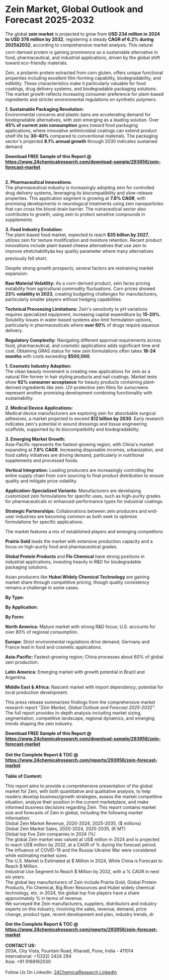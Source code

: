 <h1>Zein Market, Global Outlook and Forecast 2025-2032</h1><p>The global <strong>zein market</strong> is projected to grow from <strong>USD 234 million in 2024 to USD 378 million by 2032</strong>, registering a steady <strong>CAGR of 6.2% during 2025â2032</strong>, according to comprehensive market analysis. This natural corn-derived protein is gaining prominence as a sustainable alternative in food, pharmaceutical, and industrial applications, driven by the global shift toward eco-friendly materials.</p><p>Zein, a prolamin protein extracted from corn gluten, offers unique functional properties including excellent film-forming capability, biodegradability, and edibility. These characteristics make it particularly valuable for food coatings, drug delivery systems, and biodegradable packaging solutions. The market growth reflects increasing consumer preference for plant-based ingredients and stricter environmental regulations on synthetic polymers.</p><p><strong>1. Sustainable Packaging Revolution:</strong><br>
Environmental concerns and plastic bans are accelerating demand for biodegradable alternatives, with zein emerging as a leading solution. Over <strong>45% of current zein consumption</strong> goes toward food packaging applications, where innovative antimicrobial coatings can extend product shelf life by <strong>30-40%</strong> compared to conventional materials. The packaging sector's projected <strong>8.1% annual growth</strong> through 2030 indicates sustained demand.</p><div><b>Download FREE Sample of this Report @ 
            <a href="https://www.24chemicalresearch.com/download-sample/293956/zein-forecast-market">
            https://www.24chemicalresearch.com/download-sample/293956/zein-forecast-market</a></b></div><br><p><strong>2. Pharmaceutical Innovations:</strong><br>
The pharmaceutical industry is increasingly adopting zein for controlled drug delivery systems, leveraging its biocompatibility and slow-release properties. This application segment is growing at <strong>7.8% CAGR</strong>, with promising developments in neurological treatments using zein nanoparticles that can cross the blood-brain barrier. The nutraceutical sector also contributes to growth, using zein to protect sensitive compounds in supplements.</p><p><strong>3. Food Industry Evolution:</strong><br>
The plant-based food market, expected to reach <strong>$35 billion by 2027</strong>, utilizes zein for texture modification and moisture retention. Recent product innovations include plant-based cheese alternatives that use zein to improve stretchabilityâa key quality parameter where many alternatives previously fell short.</p><p>Despite strong growth prospects, several factors are restraining market expansion:</p><p><strong>Raw Material Volatility:</strong> As a corn-derived product, zein faces pricing instability from agricultural commodity fluctuations. Corn prices showed <strong>23% volatility in 2023</strong>, creating budgeting challenges for manufacturers, particularly smaller players without hedging capabilities.</p><p><strong>Technical Processing Limitations:</strong> Zein's sensitivity to pH variations requires specialized equipment, increasing capital expenditure by <strong>15-20%</strong>. Solubility issues in water-based systems also limit formulation options, particularly in pharmaceuticals where <strong>over 60%</strong> of drugs require aqueous delivery.</p><p><strong>Regulatory Complexity:</strong> Navigating different approval requirements across food, pharmaceutical, and cosmetic applications adds significant time and cost. Obtaining GRAS status for new zein formulations often takes <strong>18-24 months</strong> with costs exceeding <strong>$500,000</strong>.</p><p><strong>1. Cosmetic Industry Adoption:</strong><br>
The clean beauty movement is creating new applications for zein as a natural film former in hair styling products and nail coatings. Market tests show <strong>92% consumer acceptance</strong> for beauty products containing plant-derived ingredients like zein. UV-protective zein films for sunscreens represent another promising development combining functionality with sustainability.</p><p><strong>2. Medical Device Applications:</strong><br>
Medical device manufacturers are exploring zein for absorbable surgical adhesives, a market projected to exceed <strong>$12 billion by 2030</strong>. Early research indicates zein's potential in wound dressings and tissue engineering scaffolds, supported by its biocompatibility and biodegradability.</p><p><strong>3. Emerging Market Growth:</strong><br>
Asia-Pacific represents the fastest-growing region, with China's market expanding at <strong>7.8% CAGR</strong>. Increasing disposable incomes, urbanization, and food safety initiatives are driving demand, particularly in nutritional supplements and processed foods.</p><p><strong>Vertical Integration:</strong> Leading producers are increasingly controlling the entire supply chain from corn sourcing to final product distribution to ensure quality and mitigate price volatility.</p><p><strong>Application-Specialized Variants:</strong> Manufacturers are developing customized zein formulations for specific uses, such as high-purity grades for pharmaceuticals or enhanced-performance types for industrial coatings.</p><p><strong>Strategic Partnerships:</strong> Collaborations between zein producers and end-user industries are becoming common as both seek to optimize formulations for specific applications.</p><p>The market features a mix of established players and emerging competitors:</p><p><strong>Prairie Gold</strong> leads the market with extensive production capacity and a focus on high-purity food and pharmaceutical grades.</p><p><strong>Global Protein Products</strong> and <strong>Flo Chemical</strong> have strong positions in industrial applications, investing heavily in R&amp;D for biodegradable packaging solutions.</p><p>Asian producers like <strong>Hubei Widely Chemical Technology</strong> are gaining market share through competitive pricing, though quality consistency remains a challenge in some cases.</p><p><strong>By Type:</strong></p><p><strong>By Application:</strong></p><p><strong>By Form:</strong></p><p><strong>North America:</strong> Mature market with strong R&amp;D focus; U.S. accounts for over 80% of regional consumption.</p><p><strong>Europe:</strong> Strict environmental regulations drive demand; Germany and France lead in food and cosmetic applications.</p><p><strong>Asia-Pacific:</strong> Fastest-growing region; China processes about 60% of global zein production.</p><p><strong>Latin America:</strong> Emerging market with growth potential in Brazil and Argentina.</p><p><strong>Middle East &amp; Africa:</strong> Nascent market with import dependency; potential for local production development.</p><p>This press release summarizes findings from the comprehensive market research report <em>"Zein Market, Global Outlook and Forecast 2025-2032"</em>. The full report provides in-depth analysis including market sizing, segmentation, competitive landscape, regional dynamics, and emerging trends shaping the zein industry.</p><div><b>Download FREE Sample of this Report @ 
            <a href="https://www.24chemicalresearch.com/download-sample/293956/zein-forecast-market">
            https://www.24chemicalresearch.com/download-sample/293956/zein-forecast-market</a></b></div><br><div><b>Get the Complete Report & TOC @ 
            <a href="https://www.24chemicalresearch.com/reports/293956/zein-forecast-market">
            https://www.24chemicalresearch.com/reports/293956/zein-forecast-market</a></b></div><br>
            <b>Table of Content:</b><p>This report aims to provide a comprehensive presentation of the global market for Zein, with both quantitative and qualitative analysis, to help readers develop business/growth strategies, assess the market competitive situation, analyze their position in the current marketplace, and make informed business decisions regarding Zein. This report contains market size and forecasts of Zein in global, including the following market information:<br />
Global Zein Market Revenue, 2020-2024, 2025-2035, ($ millions)<br />
Global Zein Market Sales, 2020-2024, 2025-2035, (K MT)<br />
Global top five Zein companies in 2024 (%)<br />
The global Zein market was valued at US$ million in 2024 and is projected to reach US$ million by 2032, at a CAGR of % during the forecast period. The influence of COVID-19 and the Russia-Ukraine War were considered while estimating market sizes.<br />
The U.S. Market is Estimated at $ Million in 2024, While China is Forecast to Reach $ Million.<br />
Industrial Use Segment to Reach $ Million by 2032, with a % CAGR in next six years.<br />
The global key manufacturers of Zein include Prairie Gold, Global Protein Products, Flo Chemical, Big River Resources and Hubei widely chemical technology, etc. in 2024, the global top five players have a share approximately % in terms of revenue.<br />
We surveyed the Zein manufacturers, suppliers, distributors and industry experts on this industry, involving the sales, revenue, demand, price change, product type, recent development and plan, industry trends, dr</p><div><b>Get the Complete Report & TOC @ 
            <a href="https://www.24chemicalresearch.com/reports/293956/zein-forecast-market">
            https://www.24chemicalresearch.com/reports/293956/zein-forecast-market</a></b></div><br><b>CONTACT US:</b><br>
            203A, City Vista, Fountain Road, Kharadi, Pune, India - 411014<br>
            International: +1(332) 2424 294<br>
            Asia: +91 9169162030 <br><br>
            Follow Us On LinkedIn: <a href="https://www.linkedin.com/company/24chemicalresearch/">24ChemicalResearch LinkedIn</a>